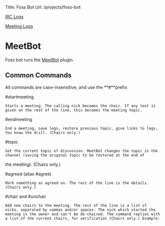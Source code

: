 Title: Foss Bot
Url: /projects/foss-bot

[IRC Logs](/foss_bot/logs)

[Meeting Logs](/foss_bot/meetings)

# MeetBot

Foss bot runs the [MeetBot](http://wiki.debian.org/MeetBot) plugin.

## Common Commands

All commands are case-insensitive, and use the **#**prefix

#startmeeting

    Starts a meeting. The calling nick becomes the chair. If any text is given on the rest of the line, this becomes the meeting topic.
#endmeeting

    End a meeting, save logs, restore previous topic, give links to logs. You know the drill. (Chairs only.)
#topic

    Set the current topic of discussion. MeetBot changes the topic in the channel (saving the original topic to be restored at the end of  
the meeting). (Chairs only.)

#agreed (alias #agree)

    Mark something as agreed on. The rest of the line is the details. (Chairs only.)
#chair and #unchair

    Add new chairs to the meeting. The rest of the line is a list of nicks, separated by commas and/or spaces. The nick which started the meeting is the owner and can't be de-chaired. The command replies with a list of the current chairs, for verification (Chairs only.) Example:

